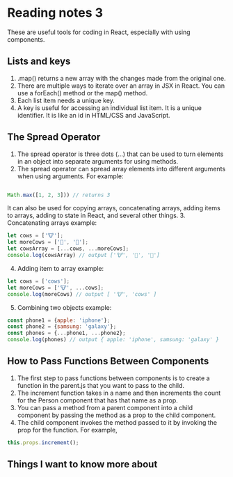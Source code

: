 # Reading notes 3

These are useful tools for coding in React, especially with using components.

## Lists and keys

1. .map() returns a new array with the changes made from the original one.
2. There are multiple ways to iterate over an array in JSX in React. You can use a forEach() method or the map() method.
3. Each list item needs a unique key.
4. A key is useful for accessing an individual list item. It is a unique identifier. It is like an id in HTML/CSS and JavaScript.

## The Spread Operator

1. The spread operator is three dots (...) that can be used to turn elements in an object into separate arguments for using methods.
2. The spread operator can spread array elements into different arguments when using arguments. For example:

```javascript

Math.max([1, 2, 3])) // returns 3

```

It can also be used for copying arrays, concatenating arrays, adding items to arrays, adding to state in React, and several other things.
3. Concatenating arrays example:

```javascript
let cows = ['🐮'];
let moreCows = ['🐄', '🐄'];
let cowsArray = [...cows, ...moreCows]; 
console.log(cowsArray) // output ['🐮', '🐄', '🐄']
```

4. Adding item to array example:

```javascript
let cows = ['cows'];
let moreCows = ['🐮', ...cows]; 
console.log(moreCows) // output [ '🐮', 'cows' ]
```

5. Combining two objects example:

```javascript
const phone1 = {apple: 'iphone'};
const phone2 = {samsung: 'galaxy'};
const phones = {...phone1, ...phone2};
console.log(phones) // output { apple: 'iphone', samsung: 'galaxy' }
```

## How to Pass Functions Between Components

1. The first step to pass functions between components is to create a function in the parent.js that you want to pass to the child.
2. The increment function takes in a name and then increments the count for the Person component that has that name as a prop.
3. You can pass a method from a parent component into a child component by passing the method as a prop to the child component.
4. The child component invokes the method passed to it by invoking the prop for the function. For example,

```javascript
this.props.increment();
```

## Things I want to know more about
